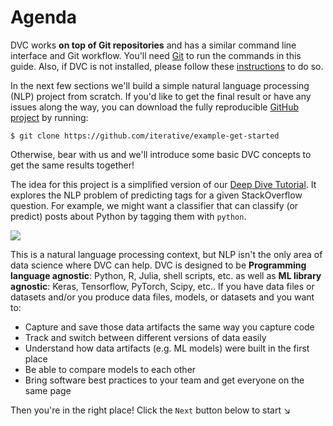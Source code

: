 # Agenda

DVC works **on top of Git repositories** and has a similar command line
interface and Git workflow. You'll need [Git](https://git-scm.com) to run the
commands in this guide. Also, if DVC is not installed, please follow these
[instructions](/doc/install) to do so.

In the next few sections we'll build a simple natural language processing (NLP)
project from scratch. If you'd like to get the final result or have any issues
along the way, you can download the fully reproducible
[GitHub project](https://github.com/iterative/example-get-started) by running:

```dvc
$ git clone https://github.com/iterative/example-get-started
```

Otherwise, bear with us and we'll introduce some basic DVC concepts to get the
same results together!

The idea for this project is a simplified version of our
[Deep Dive Tutorial](/doc/tutorials/deep). It explores the NLP problem of
predicting tags for a given StackOverflow question. For example, we might want a
classifier that can classify (or predict) posts about Python by tagging them
with `python`.

![](/img/example-flow-2x.png)

This is a natural language processing context, but NLP isn't the only area of
data science where DVC can help. DVC is designed to be **Programming language
agnostic**: Python, R, Julia, shell scripts, etc. as well as **ML library
agnostic**: Keras, Tensorflow, PyTorch, Scipy, etc.. If you have data files or
datasets and/or you produce data files, models, or datasets and you want to:

- Capture and save those <abbr>data artifacts</abbr> the same way you capture
  code
- Track and switch between different versions of data easily
- Understand how data artifacts (e.g. ML models) were built in the first place
- Be able to compare models to each other
- Bring software best practices to your team and get everyone on the same page

Then you're in the right place! Click the `Next` button below to start ↘
